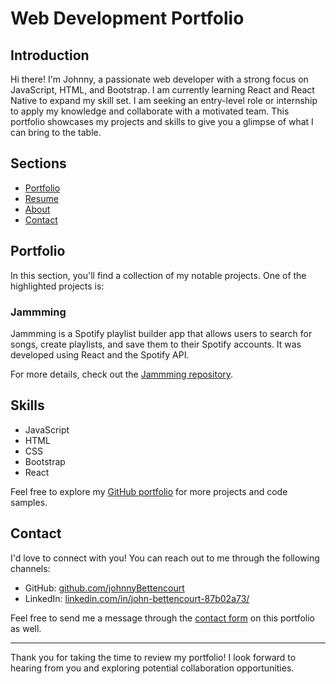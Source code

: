 # Web Development Portfolio

## Introduction

Hi there! I'm Johnny, a passionate web developer with a strong focus on JavaScript, HTML, and Bootstrap. I am currently learning React and React Native to expand my skill set. I am seeking an entry-level role or internship to apply my knowledge and collaborate with a motivated team. This portfolio showcases my projects and skills to give you a glimpse of what I can bring to the table.

## Sections

- [Portfolio](#portfolio)
- [Resume](#resume)
- [About](#about)
- [Contact](#contact)

## Portfolio

In this section, you'll find a collection of my notable projects. One of the highlighted projects is:

### Jammming

Jammming is a Spotify playlist builder app that allows users to search for songs, create playlists, and save them to their Spotify accounts. It was developed using React and the Spotify API.

For more details, check out the [Jammming repository](https://github.com/johnnybettencourt/Jammming).

## Skills

- JavaScript
- HTML
- CSS
- Bootstrap
- React

Feel free to explore my [GitHub portfolio](https://github.com/johnnyBettencourt) for more projects and code samples.

## Contact

I'd love to connect with you! You can reach out to me through the following channels:

- GitHub: [github.com/johnnyBettencourt](https://github.com/yourusername)
- LinkedIn: [linkedin.com/in/john-bettencourt-87b02a73/](https://www.linkedin.com/in/yourprofile)

Feel free to send me a message through the [contact form](#contact) on this portfolio as well.

---

Thank you for taking the time to review my portfolio! I look forward to hearing from you and exploring potential collaboration opportunities.
